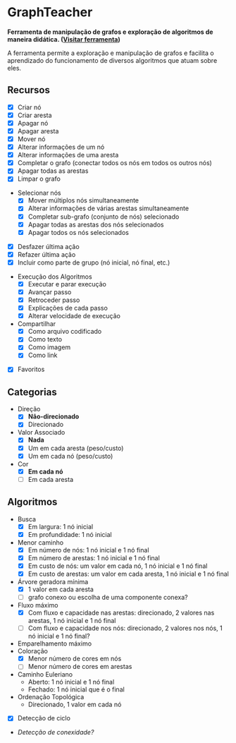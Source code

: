 # GraphTeacher
**Ferramenta de manipulação de grafos e exploração de algoritmos de maneira didática. ([Visitar ferramenta](http://graphteacher.inf.puc-rio.br))**

A ferramenta permite a exploração e manipulação de grafos e facilita o aprendizado do funcionamento de diversos algoritmos que atuam sobre eles.

## Recursos
- [X] Criar nó
- [X] Criar aresta
- [X] Apagar nó
- [X] Apagar aresta
- [X] Mover nó
- [X] Alterar informações de um nó
- [X] Alterar informações de uma aresta
- [X] Completar o grafo (conectar todos os nós em todos os outros nós)
- [X] Apagar todas as arestas
- [X] Limpar o grafo
- Selecionar nós
    - [X] Mover múltiplos nós simultaneamente
    - [X] Alterar informações de várias arestas simultaneamente
    - [X] Completar sub-grafo (conjunto de nós) selecionado
    - [X] Apagar todas as arestas dos nós selecionados
    - [X] Apagar todos os nós selecionados
- [X] Desfazer última ação
- [X] Refazer última ação
- [X] Incluir como parte de grupo (nó inicial, nó final, etc.)
- Execução dos Algoritmos
  - [X] Executar e parar execução
  - [X] Avançar passo
  - [X] Retroceder passo
  - [X] Explicações de cada passo
  - [X] Alterar velocidade de execução
- Compartilhar
  - [X] Como arquivo codificado
  - [X] Como texto
  - [X] Como imagem
  - [X] Como link
- [X] Favoritos
  
## Categorias
- Direção
    - [X] **Não-direcionado**
    - [X] Direcionado
- Valor Associado
    - [X] **Nada**
    - [X] Um em cada aresta (peso/custo)
    - [X] Um em cada nó (peso/custo)
- Cor
    - [X] **Em cada nó**
    - [ ] Em cada aresta

## Algoritmos
- Busca
    - [X] Em largura: 1 nó inicial
    - [X] Em profundidade: 1 nó inicial
- Menor caminho
    - [X] Em número de nós: 1 nó inicial e 1 nó final
    - [X] Em número de arestas: 1 nó inicial e 1 nó final
    - [X] Em custo de nós: um valor em cada nó, 1 nó inicial e 1 nó final
    - [X] Em custo de arestas: um valor em cada aresta, 1 nó inicial e 1 nó final
- Árvore geradora mínima
    - [X] 1 valor em cada aresta
    - [ ] grafo conexo ou escolha de uma componente conexa?
- Fluxo máximo
    - [X] Com fluxo e capacidade nas arestas: direcionado, 2 valores nas arestas, 1 nó inicial e 1 nó final
    - [ ] Com fluxo e capacidade nos nós: direcionado, 2 valores nos nós, 1 nó inicial e 1 nó final?
- Emparelhamento máximo
- Coloração
    - [X] Menor número de cores em nós
    - [ ] Menor número de cores em arestas
- Caminho Euleriano
    - Aberto: 1 nó inicial e 1 nó final
    - Fechado: 1 nó inicial que é o final
- Ordenação Topológica
    - Direcionado, 1 valor em cada nó
- [X] Detecção de ciclo
- *Detecção de conexidade?*

